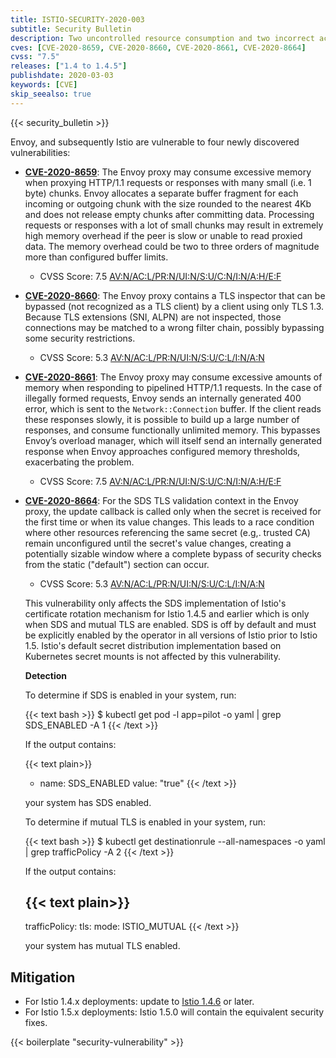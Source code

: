 ```yaml
---
title: ISTIO-SECURITY-2020-003
subtitle: Security Bulletin
description: Two uncontrolled resource consumption and two incorrect access control vulnerabilities in Envoy.
cves: [CVE-2020-8659, CVE-2020-8660, CVE-2020-8661, CVE-2020-8664]
cvss: "7.5"
releases: ["1.4 to 1.4.5"]
publishdate: 2020-03-03
keywords: [CVE]
skip_seealso: true
---
```


{{< security_bulletin >}}

Envoy, and subsequently Istio are vulnerable to four newly discovered vulnerabilities:

* __[CVE-2020-8659](https://cve.mitre.org/cgi-bin/cvename.cgi?name=CVE-2020-8659)__: The Envoy proxy may consume excessive memory when proxying HTTP/1.1 requests or responses with many small (i.e. 1 byte) chunks. Envoy allocates a separate buffer fragment for each incoming or outgoing chunk with the size rounded to the nearest 4Kb and does not release empty chunks after committing data. Processing requests or responses with a lot of small chunks may result in extremely high memory overhead if the peer is slow or unable to read proxied data. The memory overhead could be two to three orders of magnitude more than configured buffer limits.
    * CVSS Score: 7.5 [AV:N/AC:L/PR:N/UI:N/S:U/C:N/I:N/A:H/E:F](https://nvd.nist.gov/vuln-metrics/cvss/v3-calculator?vector=AV:N/AC:L/PR:N/UI:N/S:U/C:N/I:N/A:H/E:F/RL:X/RC:X)

* __[CVE-2020-8660](https://cve.mitre.org/cgi-bin/cvename.cgi?name=CVE-2020-8660)__: The Envoy proxy contains a TLS inspector that can be bypassed (not recognized as a TLS client) by a client using only TLS 1.3. Because TLS extensions (SNI, ALPN) are not inspected, those connections may be matched to a wrong filter chain, possibly bypassing some security restrictions.
    * CVSS Score: 5.3 [AV:N/AC:L/PR:N/UI:N/S:U/C:L/I:N/A:N](https://nvd.nist.gov/vuln-metrics/cvss/v3-calculator?vector=AV:N/AC:L/PR:N/UI:N/S:U/C:L/I:N/A:N)

* __[CVE-2020-8661](https://cve.mitre.org/cgi-bin/cvename.cgi?name=CVE-2020-8661)__: The Envoy proxy may consume excessive amounts of memory when responding to pipelined HTTP/1.1 requests. In the case of illegally formed requests, Envoy sends an internally generated 400 error, which is sent to the `Network::Connection` buffer. If the client reads these responses slowly, it is possible to build up a large number of responses, and consume functionally unlimited memory. This bypasses Envoy’s overload manager, which will itself send an internally generated response when Envoy approaches configured memory thresholds, exacerbating the problem.
    * CVSS Score: 7.5 [AV:N/AC:L/PR:N/UI:N/S:U/C:N/I:N/A:H/E:F](https://nvd.nist.gov/vuln-metrics/cvss/v3-calculator?vector=AV:N/AC:L/PR:N/UI:N/S:U/C:N/I:N/A:H/E:F/RL:X/RC:X)

* __[CVE-2020-8664](https://cve.mitre.org/cgi-bin/cvename.cgi?name=CVE-2020-8664)__: For the SDS TLS validation context in the Envoy proxy, the update callback is called only when the secret is received for the first time or when its value changes. This leads to a race condition where other resources referencing the same secret (e.g,. trusted CA) remain unconfigured until the secret's value changes, creating a potentially sizable window where a complete bypass of security checks from the static ("default") section can occur.
    * CVSS Score: 5.3 [AV:N/AC:L/PR:N/UI:N/S:U/C:L/I:N/A:N](https://nvd.nist.gov/vuln-metrics/cvss/v3-calculator?vector=AV:N/AC:L/PR:N/UI:N/S:U/C:L/I:N/A:N)

    This vulnerability only affects the SDS implementation of Istio's certificate rotation mechanism for Istio 1.4.5 and earlier which is only when SDS and mutual TLS are enabled. SDS is off by default and must be explicitly enabled by the operator in all versions of Istio prior to Istio 1.5. Istio's default secret distribution implementation based on Kubernetes secret mounts is not affected by this vulnerability.

    **Detection**

    To determine if SDS is enabled in your system, run:

    {{< text bash >}}
    $ kubectl get pod -l app=pilot -o yaml | grep SDS_ENABLED -A 1
    {{< /text >}}

    If the output contains:

    {{< text plain>}}
    -  name: SDS_ENABLED
    value: "true"
    {{< /text >}}

    your system has SDS enabled.

    To determine if mutual TLS is enabled in your system, run:

    {{< text bash >}}
    $ kubectl get destinationrule --all-namespaces -o yaml | grep trafficPolicy -A 2
    {{< /text >}}

    If the output contains:

    {{< text plain>}}
    --
    trafficPolicy:
    tls:
    mode: ISTIO_MUTUAL
    {{< /text >}}

    your system has mutual TLS enabled.

## Mitigation

* For Istio 1.4.x deployments: update to [Istio 1.4.6](/pt-br/news/releases/1.4.x/announcing-1.4.6) or later.
* For Istio 1.5.x deployments: Istio 1.5.0 will contain the equivalent security fixes.

{{< boilerplate "security-vulnerability" >}}
